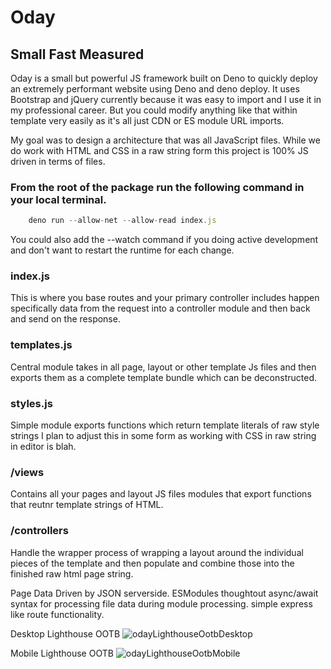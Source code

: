 # Oday
## Small Fast Measured

Oday is a small but powerful JS framework built on Deno to quickly deploy an extremely performant website using Deno and deno deploy. It uses Bootstrap and jQuery currently
because it was easy to import and I use it in my professional career. But you could modify anything like that within template very easily as it's all just CDN or ES module URL imports.

My goal was to design a architecture that was all JavaScript files. While we do work with HTML and CSS in a raw string form this project is 100% JS driven in terms of files.

### From the root of the package run the following command in your local terminal.
```JavaScript
    deno run --allow-net --allow-read index.js
```

You could also add the --watch command if you doing active development and don't want to restart the runtime for each change.

### index.js
This is where you base routes and your primary controller includes happen specifically data from the request into a controller module and then back and send on the response.

### templates.js
Central module takes in all page, layout or other template Js files and then exports them as a complete template bundle which can be deconstructed.

### styles.js
Simple module exports functions which return template literals of raw style strings I plan to adjust this in some form as working with CSS in raw string in editor is blah.

### /views
Contains all your pages and layout JS files modules that export functions that reutnr template strings of HTML.

### /controllers 
Handle the wrapper process of wrapping a layout around the individual pieces of the template and then populate and combine those into the finished raw html page string.


Page Data Driven by JSON serverside.
ESModules thoughtout
async/await syntax for processing file data during module processing.
simple express like route functionality.

Desktop Lighthouse OOTB
![odayLighthouseOotbDesktop](https://user-images.githubusercontent.com/23381860/173934171-1b4990c8-63d3-486b-96c2-1b129a68d6c3.png)

Mobile Lighthouse OOTB
![odayLighthouseOotbMobile](https://user-images.githubusercontent.com/23381860/173934172-7aca42c4-fff6-40f7-8875-1767a23ec3d4.png)
